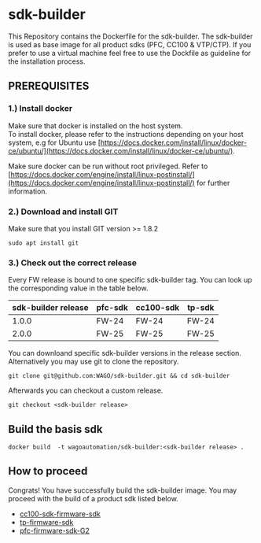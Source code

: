 # sdk-builder
This Repository contains the Dockerfile for the sdk-builder. The sdk-builder is used as base image for all product sdks (PFC, CC100 & VTP/CTP).
If you prefer to use a virtual machine feel free to use the Dockfile as guideline for the installation process. 

## PREREQUISITES

### 1.) Install docker 
Make sure that docker is installed on the host system.  
To install docker, please refer to the instructions depending on your host system, e.g for Ubuntu use [https://docs.docker.com/install/linux/docker-ce/ubuntu/](https://docs.docker.com/install/linux/docker-ce/ubuntu/).

Make sure docker can be run without root privileged. Refer to [https://docs.docker.com/engine/install/linux-postinstall/](https://docs.docker.com/engine/install/linux-postinstall/) for further information.

### 2.) Download and install GIT
Make sure that you install GIT version >= 1.8.2

    sudo apt install git

### 3.) Check out the correct release

Every FW release is bound to one specific sdk-builder tag. You can look up the corresponding value in the table below.

sdk-builder release | pfc-sdk | cc100-sdk | tp-sdk
--------------------|---------|-----------|--------
1.0.0               | FW-24   | FW-24     | FW-24
2.0.0               | FW-25   | FW-25     | FW-25

You can downloand specific sdk-builder versions in the release section. Alternatively you may use git to clone the repository.

    git clone git@github.com:WAGO/sdk-builder.git && cd sdk-builder
    
Afterwards you can checkout a custom release.

    git checkout <sdk-builder release>

## Build the basis sdk

    docker build  -t wagoautomation/sdk-builder:<sdk-builder release> .

## How to proceed

Congrats! You have successfully build the sdk-builder image.
You may proceed with the build of a product sdk listed below. 
* [cc100-sdk-firmware-sdk](https://github.com/WAGO/cc100-firmware-sdk)
* [tp-firmware-sdk](https://github.com/WAGO/tp-firmware-sdk)
* [pfc-firmware-sdk-G2](https://github.com/WAGO/pfc-firmware-sdk-G2)
